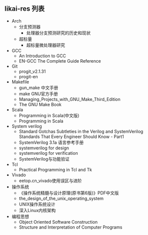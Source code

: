 ## likai-res 列表

- Arch
  - 分支预测器
    - 处理器分支预测研究的历史和现状
  - 超标量
    - 超标量微处理器研究
- GCC
  - An Introduction to GCC
  - EN-GCC The Complete Guide Reference
- Git
  - progit_v2.1.31
  - progit-en
- Makefile
  - gun_make 中文手册
  - make GNU官方手册
  - Managing_Projects_with_GNU_Make_Third_Edition
  - The GNU Make Book
- Scala
  - Programming in Scala(中文版)
  - Programming in Scala
- System verilog
  - Standard Gotchas Subtleties in the Verilog and SystemVerilog Standards That
    Every Engineer Should Know - Part1
  - SystemVerilog 3.1a 语言参考手册
  - systemverilog for design
  - systemverilog for verification
  - SystemVerilog与功能验证
- Tcl
  - Practical Programming in Tcl and Tk
- Vivado
  - eetop.cn_vivado使用误区与进阶
- 操作系统
  - 《操作系统精髓与设计原理(原书第6版)》PDF中文版
  - the_design_of_the_unix_operating_system
  - UNIX操作系统设计
  - 深入Linux内核架构
- 编程思想
  - Object Oriented Software Construction
  - Structure and Interpretation of Computer Programs